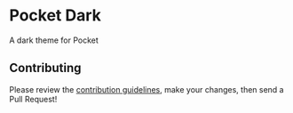 # Pocket Dark
A dark theme for Pocket

## Contributing
Please review the [contribution guidelines](https://github.com/StylishThemes/Pocket-Dark/blob/master/CONTRIBUTING.md), make your changes, then send a Pull Request!
